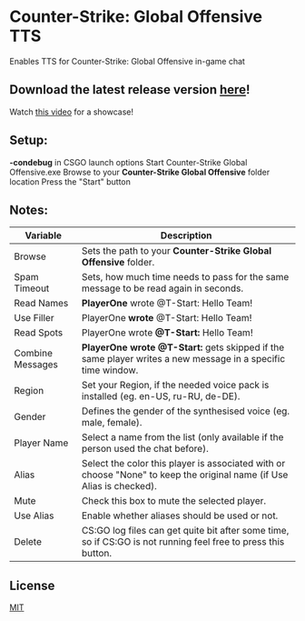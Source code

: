 # Counter-Strike: Global Offensive TTS
Enables TTS for Counter-Strike: Global Offensive in-game chat

## Download the latest release version [here](https://github.com/SnoutBug/csgotts/releases)!
 Watch [this video](https://www.youtube.com/watch?v=gQUS7W-mtOg) for a showcase!
 
## Setup:
 **-condebug** in CSGO launch options
 Start Counter-Strike Global Offensive.exe
 Browse to your **Counter-Strike Global Offensive** folder location
 Press the "Start" button
 
## Notes:

 Variable | Description
 ------------ | -------------
 Browse            | Sets the path to your **Counter-Strike Global Offensive** folder.
 Spam Timeout      | Sets, how much time needs to pass for the same message to be read again in seconds.
 Read Names        | **PlayerOne** wrote @T-Start: Hello Team!
 Use Filler        | PlayerOne **wrote** @T-Start: Hello Team!
 Read Spots        | PlayerOne wrote **@T-Start:** Hello Team!
 Combine Messages  | **PlayerOne wrote @T-Start:** gets skipped if the same player writes a new message in a specific time window.
 Region            | Set your Region, if the needed voice pack is installed (eg. en-US, ru-RU, de-DE).
 Gender            | Defines the gender of the synthesised voice (eg. male, female).
 Player Name       | Select a name from the list (only available if the person used the chat before).
 Alias             | Select the color this player is associated with or choose "None" to keep the original name (if Use Alias is checked).
 Mute              | Check this box to mute the selected player.
 Use Alias         | Enable whether aliases should be used or not.
 Delete            | CS:GO log files can get quite bit after some time, so if CS:GO is not running feel free to press this button.
 
## License
[MIT](https://choosealicense.com/licenses/mit/)
